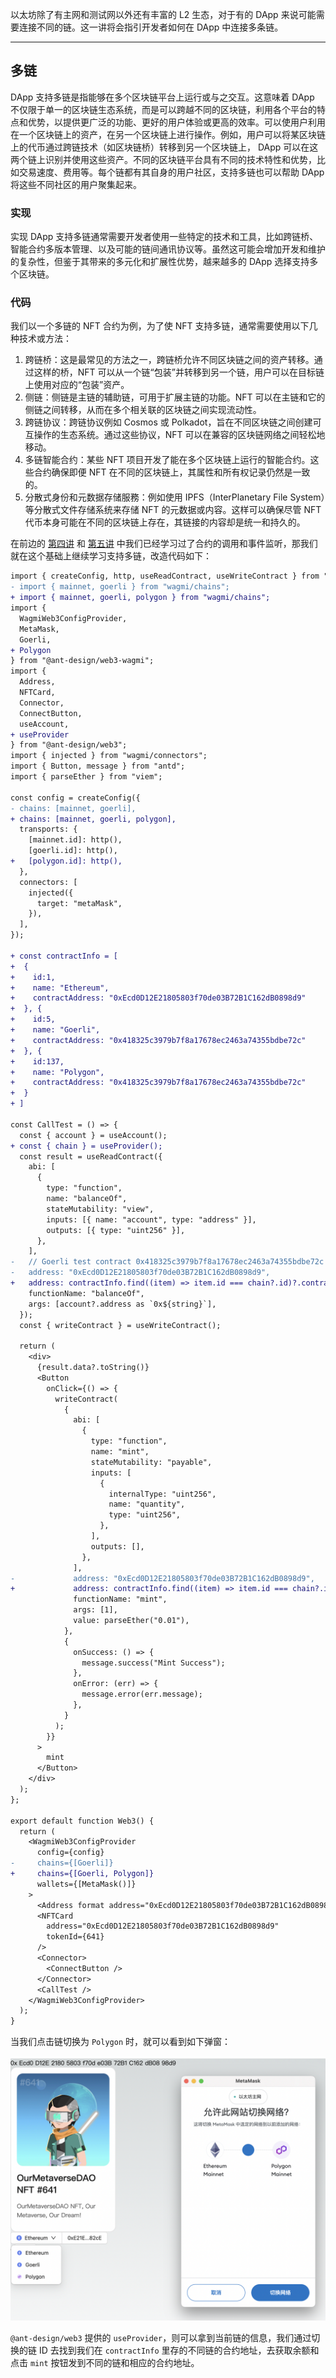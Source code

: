 以太坊除了有主网和测试网以外还有丰富的 L2 生态，对于有的 DApp 来说可能需要连接不同的链。这一讲将会指引开发者如何在 DApp 中连接多条链。

---

## 多链

DApp 支持多链是指能够在多个区块链平台上运行或与之交互。这意味着 DApp 不仅限于单一的区块链生态系统，而是可以跨越不同的区块链，利用各个平台的特点和优势，以提供更广泛的功能、更好的用户体验或更高的效率。可以使用户利用在一个区块链上的资产，在另一个区块链上进行操作。例如，用户可以将某区块链上的代币通过跨链技术（如区块链桥）转移到另一个区块链上， DApp 可以在这两个链上识别并使用这些资产。不同的区块链平台具有不同的技术特性和优势，比如交易速度、费用等。每个链都有其自身的用户社区，支持多链也可以帮助 DApp 将这些不同社区的用户聚集起来。

### 实现

实现 DApp 支持多链通常需要开发者使用一些特定的技术和工具，比如跨链桥、智能合约多版本管理、以及可能的链间通讯协议等。虽然这可能会增加开发和维护的复杂性，但鉴于其带来的多元化和扩展性优势，越来越多的 DApp 选择支持多个区块链。

### 代码

我们以一个多链的 NFT 合约为例，为了使 NFT 支持多链，通常需要使用以下几种技术或方法：

1. 跨链桥：这是最常见的方法之一，跨链桥允许不同区块链之间的资产转移。通过这样的桥，NFT 可以从一个链“包装”并转移到另一个链，用户可以在目标链上使用对应的“包装”资产。
2. 侧链：侧链是主链的辅助链，可用于扩展主链的功能。NFT 可以在主链和它的侧链之间转移，从而在多个相关联的区块链之间实现流动性。
3. 跨链协议：跨链协议例如 Cosmos 或 Polkadot，旨在不同区块链之间创建可互操作的生态系统。通过这些协议，NFT 可以在兼容的区块链网络之间轻松地移动。
4. 多链智能合约：某些 NFT 项目开发了能在多个区块链上运行的智能合约。这些合约确保即便 NFT 在不同的区块链上，其属性和所有权记录仍然是一致的。
5. 分散式身份和元数据存储服務：例如使用 IPFS（InterPlanetary File System）等分散式文件存储系统来存储 NFT 的元数据或内容。这样可以确保尽管 NFT 代币本身可能在不同的区块链上存在，其链接的内容却是统一和持久的。

在前边的 [第四讲](./04_CallContract/readme.md) 和 [第五讲](./05_Events/readme.md) 中我们已经学习过了合约的调用和事件监听，那我们就在这个基础上继续学习支持多链，改造代码如下：

```diff
import { createConfig, http, useReadContract, useWriteContract } from "wagmi";
- import { mainnet, goerli } from "wagmi/chains";
+ import { mainnet, goerli, polygon } from "wagmi/chains";
import {
  WagmiWeb3ConfigProvider,
  MetaMask,
  Goerli,
+ Polygon
} from "@ant-design/web3-wagmi";
import {
  Address,
  NFTCard,
  Connector,
  ConnectButton,
  useAccount,
+ useProvider
} from "@ant-design/web3";
import { injected } from "wagmi/connectors";
import { Button, message } from "antd";
import { parseEther } from "viem";

const config = createConfig({
- chains: [mainnet, goerli],
+ chains: [mainnet, goerli, polygon],
  transports: {
    [mainnet.id]: http(),
    [goerli.id]: http(),
+   [polygon.id]: http(),
  },
  connectors: [
    injected({
      target: "metaMask",
    }),
  ],
});

+ const contractInfo = [
+  {
+    id:1,
+    name: "Ethereum",
+    contractAddress: "0xEcd0D12E21805803f70de03B72B1C162dB0898d9"
+  }, {
+    id:5,
+    name: "Goerli",
+    contractAddress: "0x418325c3979b7f8a17678ec2463a74355bdbe72c"
+  }, {
+    id:137,
+    name: "Polygon",
+    contractAddress: "0x418325c3979b7f8a17678ec2463a74355bdbe72c"
+  }
+ ]

const CallTest = () => {
  const { account } = useAccount();
+ const { chain } = useProvider();
  const result = useReadContract({
    abi: [
      {
        type: "function",
        name: "balanceOf",
        stateMutability: "view",
        inputs: [{ name: "account", type: "address" }],
        outputs: [{ type: "uint256" }],
      },
    ],
-   // Goerli test contract 0x418325c3979b7f8a17678ec2463a74355bdbe72c
-   address: "0xEcd0D12E21805803f70de03B72B1C162dB0898d9",
+   address: contractInfo.find((item) => item.id === chain?.id)?.contractAddress as `0x${string}`,
    functionName: "balanceOf",
    args: [account?.address as `0x${string}`],
  });
  const { writeContract } = useWriteContract();

  return (
    <div>
      {result.data?.toString()}
      <Button
        onClick={() => {
          writeContract(
            {
              abi: [
                {
                  type: "function",
                  name: "mint",
                  stateMutability: "payable",
                  inputs: [
                    {
                      internalType: "uint256",
                      name: "quantity",
                      type: "uint256",
                    },
                  ],
                  outputs: [],
                },
              ],
-             address: "0xEcd0D12E21805803f70de03B72B1C162dB0898d9",
+             address: contractInfo.find((item) => item.id === chain?.id)?.contractAddress as `0x${string}`,
              functionName: "mint",
              args: [1],
              value: parseEther("0.01"),
            },
            {
              onSuccess: () => {
                message.success("Mint Success");
              },
              onError: (err) => {
                message.error(err.message);
              },
            }
          );
        }}
      >
        mint
      </Button>
    </div>
  );
};

export default function Web3() {
  return (
    <WagmiWeb3ConfigProvider
      config={config}
-     chains={[Goerli]}
+     chains={[Goerli, Polygon]}
      wallets={[MetaMask()]}
    >
      <Address format address="0xEcd0D12E21805803f70de03B72B1C162dB0898d9" />
      <NFTCard
        address="0xEcd0D12E21805803f70de03B72B1C162dB0898d9"
        tokenId={641}
      />
      <Connector>
        <ConnectButton />
      </Connector>
      <CallTest />
    </WagmiWeb3ConfigProvider>
  );
}
```

当我们点击链切换为 `Polygon` 时，就可以看到如下弹窗：

![切换链](./img/image.png)

`@ant-design/web3` 提供的 `useProvider`，则可以拿到当前链的信息，我们通过切换的链 ID 去找到我们在 `contractInfo` 里存的不同链的合约地址，去获取余额和点击 `mint` 按钮发到不同的链和相应的合约地址。
